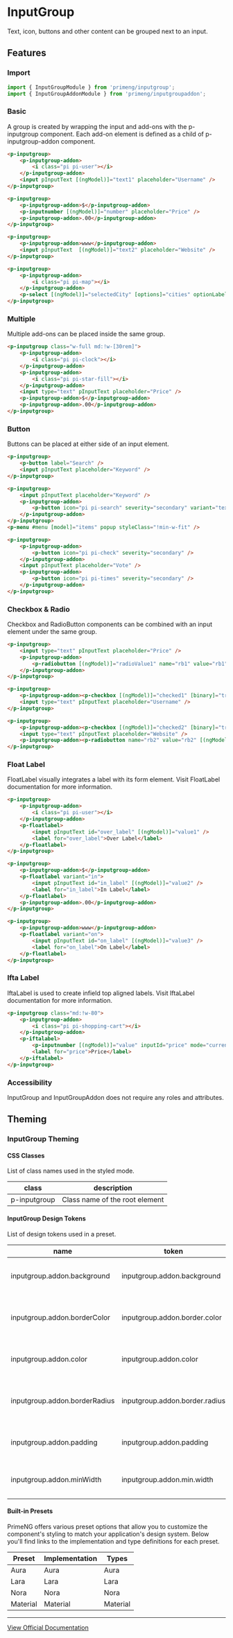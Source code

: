 # InputGroup

Text, icon, buttons and other content can be grouped next to an input.

## Features

### Import

```typescript
import { InputGroupModule } from 'primeng/inputgroup';
import { InputGroupAddonModule } from 'primeng/inputgroupaddon';
```

### Basic

A group is created by wrapping the input and add-ons with the p-inputgroup component. Each add-on element is defined as a child of p-inputgroup-addon component.

```html
<p-inputgroup>
    <p-inputgroup-addon>
        <i class="pi pi-user"></i>
    </p-inputgroup-addon>
    <input pInputText [(ngModel)]="text1" placeholder="Username" />
</p-inputgroup>

<p-inputgroup>
    <p-inputgroup-addon>$</p-inputgroup-addon>
    <p-inputnumber [(ngModel)]="number" placeholder="Price" />
    <p-inputgroup-addon>.00</p-inputgroup-addon>
</p-inputgroup>

<p-inputgroup>
    <p-inputgroup-addon>www</p-inputgroup-addon>
    <input pInputText  [(ngModel)]="text2" placeholder="Website" />
</p-inputgroup>

<p-inputgroup>
    <p-inputgroup-addon>
        <i class="pi pi-map"></i>
    </p-inputgroup-addon>
    <p-select [(ngModel)]="selectedCity" [options]="cities" optionLabel="name" placeholder="City" />
</p-inputgroup>
```

### Multiple

Multiple add-ons can be placed inside the same group.

```html
<p-inputgroup class="w-full md:!w-[30rem]">
    <p-inputgroup-addon>
        <i class="pi pi-clock"></i>
    </p-inputgroup-addon>
    <p-inputgroup-addon>
        <i class="pi pi-star-fill"></i>
    </p-inputgroup-addon>
    <input type="text" pInputText placeholder="Price" />
    <p-inputgroup-addon>$</p-inputgroup-addon>
    <p-inputgroup-addon>.00</p-inputgroup-addon>
</p-inputgroup>
```

### Button

Buttons can be placed at either side of an input element.

```html
<p-inputgroup>
    <p-button label="Search" />
    <input pInputText placeholder="Keyword" />
</p-inputgroup>

<p-inputgroup>
    <input pInputText placeholder="Keyword" />
    <p-inputgroup-addon>
        <p-button icon="pi pi-search" severity="secondary" variant="text" (click)="menu.toggle($event)" />
    </p-inputgroup-addon>
</p-inputgroup>
<p-menu #menu [model]="items" popup styleClass="!min-w-fit" />

<p-inputgroup>
    <p-inputgroup-addon>
        <p-button icon="pi pi-check" severity="secondary" />
    </p-inputgroup-addon>
    <input pInputText placeholder="Vote" />
    <p-inputgroup-addon>
        <p-button icon="pi pi-times" severity="secondary" />
    </p-inputgroup-addon>
</p-inputgroup>
```

### Checkbox & Radio

Checkbox and RadioButton components can be combined with an input element under the same group.

```html
<p-inputgroup>
    <input type="text" pInputText placeholder="Price" />
    <p-inputgroup-addon>
        <p-radiobutton [(ngModel)]="radioValue1" name="rb1" value="rb1"/>
    </p-inputgroup-addon>
</p-inputgroup>

<p-inputgroup>
    <p-inputgroup-addon><p-checkbox [(ngModel)]="checked1" [binary]="true"/></p-inputgroup-addon>
    <input type="text" pInputText placeholder="Username" />
</p-inputgroup>

<p-inputgroup>
    <p-inputgroup-addon><p-checkbox [(ngModel)]="checked2" [binary]="true"/></p-inputgroup-addon>
    <input type="text" pInputText placeholder="Website" />
    <p-inputgroup-addon><p-radiobutton name="rb2" value="rb2" [(ngModel)]="category"/></p-inputgroup-addon>
</p-inputgroup>
```

### Float Label

FloatLabel visually integrates a label with its form element. Visit FloatLabel documentation for more information.

```html
<p-inputgroup>
    <p-inputgroup-addon>
        <i class="pi pi-user"></i>
    </p-inputgroup-addon>
    <p-floatlabel>
        <input pInputText id="over_label" [(ngModel)]="value1" />
        <label for="over_label">Over Label</label>
    </p-floatlabel>
</p-inputgroup>

<p-inputgroup>
    <p-inputgroup-addon>$</p-inputgroup-addon>
    <p-floatlabel variant="in">
        <input pInputText id="in_label" [(ngModel)]="value2" />
        <label for="in_label">In Label</label>
    </p-floatlabel>
    <p-inputgroup-addon>.00</p-inputgroup-addon>
</p-inputgroup>

<p-inputgroup>
    <p-inputgroup-addon>www</p-inputgroup-addon>
    <p-floatlabel variant="on">
        <input pInputText id="on_label" [(ngModel)]="value3" />
        <label for="on_label">On Label</label>
    </p-floatlabel>
</p-inputgroup>
```

### Ifta Label

IftaLabel is used to create infield top aligned labels. Visit IftaLabel documentation for more information.

```html
<p-inputgroup class="md:!w-80">
    <p-inputgroup-addon>
        <i class="pi pi-shopping-cart"></i>
    </p-inputgroup-addon>
    <p-iftalabel>
        <p-inputnumber [(ngModel)]="value" inputId="price" mode="currency" currency="USD" locale="en-US" />
        <label for="price">Price</label>
    </p-iftalabel>
</p-inputgroup>
```

### Accessibility

InputGroup and InputGroupAddon does not require any roles and attributes.

## Theming

### InputGroup Theming

#### CSS Classes

List of class names used in the styled mode.

| class | description |
| --- | --- |
| p-inputgroup | Class name of the root element |

#### InputGroup Design Tokens

List of design tokens used in a preset.

| name | token | variable | description |
| --- | --- | --- | --- |
| inputgroup.addon.background | inputgroup.addon.background | --p-inputgroup-addon-background | Background of addon |
| inputgroup.addon.borderColor | inputgroup.addon.border.color | --p-inputgroup-addon-border-color | Border color of addon |
| inputgroup.addon.color | inputgroup.addon.color | --p-inputgroup-addon-color | Color of addon |
| inputgroup.addon.borderRadius | inputgroup.addon.border.radius | --p-inputgroup-addon-border-radius | Border radius of addon |
| inputgroup.addon.padding | inputgroup.addon.padding | --p-inputgroup-addon-padding | Padding of addon |
| inputgroup.addon.minWidth | inputgroup.addon.min.width | --p-inputgroup-addon-min-width | Min width of addon |

#### Built-in Presets

PrimeNG offers various preset options that allow you to customize the component's styling to match your application's design system. Below you'll find links to the implementation and type definitions for each preset.

| Preset | Implementation | Types |
| --- | --- | --- |
| Aura | Aura | Aura |
| Lara | Lara | Lara |
| Nora | Nora | Nora |
| Material | Material | Material |

---

[View Official Documentation](https://primeng.org/inputgroup)
